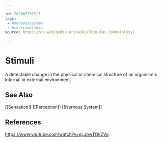 ```yaml
---

id: 202007231517
tags:
 - #nervoussystem
 - #consciousness
source: https://en.wikipedia.org/wiki/Stimulus_(physiology)

---
```


# Stimuli 
A detectable change in the physical or chemical structure of an organism's internal or external environment.

## See Also
[[Sensation]]
[[Perception]]
[[Nervous System]]

## References
https://www.youtube.com/watch?v=gLJowTOkZVo
